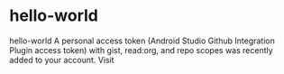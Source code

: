 # hello-world
hello-world
A personal access token (Android Studio Github Integration Plugin access token) with gist, read:org, and repo scopes was recently added to your account. Visit
